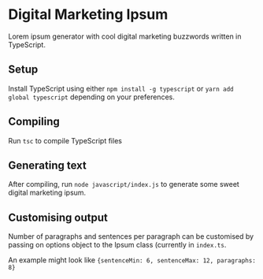 # Digital Marketing Ipsum

Lorem ipsum generator with cool digital marketing buzzwords written in TypeScript.


## Setup

Install TypeScript using either ```npm install -g typescript``` or ```yarn add global typescript``` depending on your preferences.


## Compiling

Run `tsc` to compile TypeScript files


## Generating text

After compiling, run ```node javascript/index.js``` to generate some sweet digital marketing ipsum. 


## Customising output

Number of paragraphs and sentences per paragraph can be customised by passing on options object to the Ipsum class (currently in ```index.ts```. 

An example might look like ```{sentenceMin: 6, sentenceMax: 12, paragraphs: 8}```
